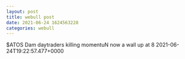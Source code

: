 ```yaml
--- 
layout: post 
title: webull post 
date: 2021-06-24 1624563228 
categories: webull 
--- 
```

$ATOS Dam daytraders killing momentuN now a wall up at 8	2021-06-24T19:22:57.477+0000